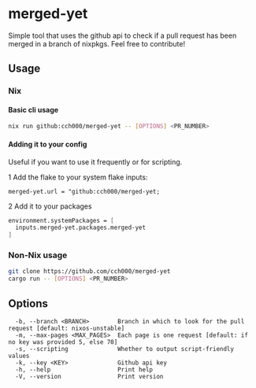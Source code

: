 # merged-yet

Simple tool that uses the github api to check if a pull request has been merged in a branch of nixpkgs.
Feel free to contribute!

## Usage

### Nix

#### Basic cli usage

```bash
nix run github:cch000/merged-yet -- [OPTIONS] <PR_NUMBER>
```

#### Adding it to your config

Useful if you want to use it frequently or for scripting.

1 Add the flake to your system flake inputs:

`merged-yet.url = "github:cch000/merged-yet;`

2 Add it to your packages

```Nix
environment.systemPackages = [
  inputs.merged-yet.packages.merged-yet
]
```

### Non-Nix usage

```bash
git clone https://github.com/cch000/merged-yet
cargo run -- [OPTIONS] <PR_NUMBER>
```

## Options

```
  -b, --branch <BRANCH>        Branch in which to look for the pull request [default: nixos-unstable]
  -m, --max-pages <MAX_PAGES>  Each page is one request [default: if no key was provided 5, else 70]
  -s, --scripting              Whether to output script-friendly values
  -k, --key <KEY>              Github api key
  -h, --help                   Print help
  -V, --version                Print version

```